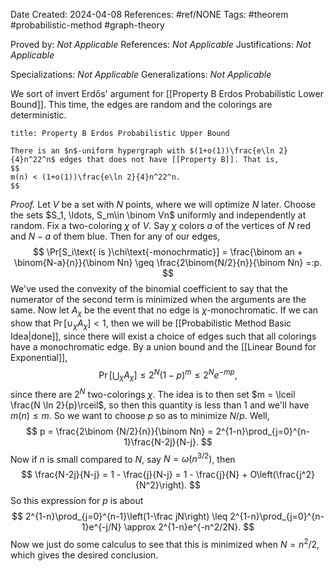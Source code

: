 Date Created: 2024-04-08
References: #ref/NONE
Tags: #theorem #probabilistic-method #graph-theory

Proved by: <i>Not Applicable</i>
References: <i>Not Applicable</i>
Justifications: <i>Not Applicable</i>

Specializations: <i>Not Applicable</i>
Generalizations: <i>Not Applicable</i>

We sort of invert Erdős' argument for [[Property B Erdos Probabilistic Lower Bound]]. This time, the edges are random and the colorings are deterministic.

```ad-theorem
title: Property B Erdos Probabilistic Upper Bound

There is an $n$-uniform hypergraph with $(1+o(1))\frac{e\ln 2}{4}n^22^n$ edges that does not have [[Property B]]. That is,
$$
m(n) < (1+o(1))\frac{e\ln 2}{4}n^22^n.
$$

```

<i>Proof.</i> Let $V$ be a set with $N$ points, where we will optimize $N$ later. Choose the sets $S_1, \ldots, S_m\in \binom Vn$ uniformly and independently at random. Fix a two-coloring $\chi$ of $V$. Say $\chi$ colors $a$ of the vertices of $N$ red and $N-a$ of them blue. Then for any of our edges,
$$
\Pr[S_i\text{ is }\chi\text{-monochrmatic}] = \frac{\binom an + \binom{N-a}{n}}{\binom Nn} \geq \frac{2\binom{N/2}{n}}{\binom Nn} =:p.
$$
We've used the convexity of the binomial coefficient to say that the numerator of the second term is minimized when the arguments are the same. Now let $A_\chi$ be the event that no edge is $\chi$-monochromatic. If we can show that $\Pr[\cup_\chi A_\chi] < 1$, then we will be [[Probabilistic Method Basic Idea|done]], since there will exist a choice of edges such that all colorings have a monochromatic edge. By a union bound and the [[Linear Bound for Exponential]],
$$
\Pr\left[\bigcup_\chi A_\chi\right]\leq 2^N(1-p)^m \leq 2^Ne^{-mp},
$$
since there are $2^N$ two-colorings $\chi$. The idea is to then set $m = \lceil \frac{N \ln 2}{p}\rceil$, so then this quantity is less than 1 and we'll have $m(n) \leq m$. So we want to choose $p$ so as to minimize $N/p$. Well,
$$
p = \frac{2\binom {N/2}{n}}{\binom Nn} = 2^{1-n}\prod_{j=0}^{n-1}\frac{N-2j}{N-j}.
$$
Now if $n$ is small compared to $N$, say $N = \omega(n^{3/2})$, then 
$$
\frac{N-2j}{N-j} = 1 - \frac{j}{N-j} = 1 - \frac{j}{N} + O\left(\frac{j^2}{N^2}\right).
$$
So this expression for $p$ is about
$$
2^{1-n}\prod_{j=0}^{n-1}\left(1-\frac jN\right) \leq 2^{1-n}\prod_{j=0}^{n-1}e^{-j/N} \approx 2^{1-n}e^{-n^2/2N}.
$$
Now we just do some calculus to see that this is minimized when $N = n^2/2$, which gives the desired conclusion.